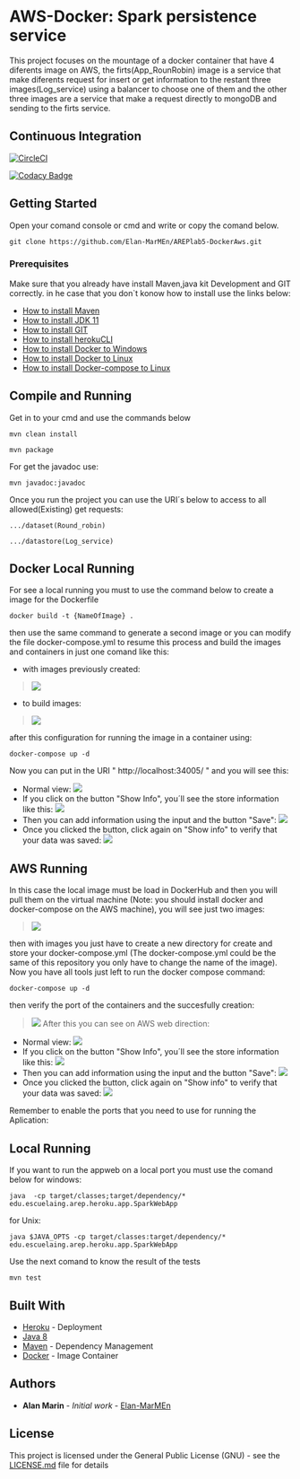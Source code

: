 # AWS-Docker: Spark persistence service

This project focuses on the mountage of a docker container that have 4 diferents image on AWS, the firts(App_RounRobin) image is a service that make diferents request for insert or get information to the restant three images(Log_service) using a balancer to choose one of them and the other three images are a service that make a request directly to mongoDB and sending to the firts service.

## Continuous Integration

[![CircleCI](https://circleci.com/gh/circleci/circleci-docs.svg?style=svg)](https://app.circleci.com/pipelines/github/Elan-MarMEn/AREPlab5-DockerAws)

[![Codacy Badge](https://app.codacy.com/project/badge/Grade/13b1c8c14c5f469ca46d1f3e492fb825)](https://www.codacy.com/gh/Elan-MarMEn/AREPlab5-DockerAws/dashboard?utm_source=github.com&amp;utm_medium=referral&amp;utm_content=Elan-MarMEn/AREPlab5-DockerAws&amp;utm_campaign=Badge_Grade)

## Getting Started

Open your comand console or cmd and write or copy the comand below.

```
git clone https://github.com/Elan-MarMEn/AREPlab5-DockerAws.git
```

### Prerequisites

Make sure that you already have install Maven,java kit Development and GIT correctly. in he case that you don`t konow how to install use the links below:

* [How to install Maven](https://www.youtube.com/watch?v=RfCWg5ay5B0)
* [How to install JDK 11](https://www.youtube.com/watch?v=IJ-PJbvJBGs)
* [How to install GIT](https://git-scm.com/book/en/v2/Getting-Started-Installing-Git)
* [How to install herokuCLI](https://co.video.search.yahoo.com/search/video?fr=mcafee&ei=UTF-8&p=how+to+install+heroku+cli&type=E211CO885G91370#id=1&vid=85b4e7e52251aea122733ac858dfb9bf&action=click)
* [How to install Docker to Windows](https://docs.docker.com/docker-for-windows/install/)
* [How to install Docker to Linux](https://docs.docker.com/engine/install/ubuntu/)
* [How to install Docker-compose to Linux](https://www.digitalocean.com/community/tutorials/how-to-install-and-use-docker-compose-on-ubuntu-20-04-es)

## Compile and Running
Get in to your cmd and use the commands below

```
mvn clean install

mvn package
```

For get the javadoc use:

```
mvn javadoc:javadoc
```

Once you run the project you can use the URI´s below to access to all allowed(Existing) get requests:

```
.../dataset(Round_robin)

.../datastore(Log_service)
``` 

## Docker Local Running

For see a local running you must to use the command below
to create a image for the Dockerfile

```
docker build -t {NameOfImage} .
```
then use the same command to generate a second image or you can modify the file docker-compose.yml 
to resume this process and build the images and containers in just one comand like this:

* with images previously created:
> ![](/img/local/build/image.png)

* to build images:
> ![](/img/local/build/build.png)

after this configuration for running the image in a container using:
```
docker-compose up -d
```
Now you can put in the URI " http://localhost:34005/ " and you will see this:
* Normal view:
![](/img/aws/normal.png)
* If you click on the button "Show Info", you´ll see the store information like this:
![](/img/aws/ingreso1.png)
* Then you can add information using the input and the button "Save":
![](/img/aws/ingreso2.png)
* Once you clicked the button, click again on "Show info" to verify that your data was saved:
![](/img/local/docker/data.png)

## AWS Running

In this case the local image must be load in DockerHub and then you will pull them on 
the virtual machine (Note: you should install docker and docker-compose on the AWS machine), you will see just two images:
> ![](/img/aws/imagesAWs.png)
 
then with images you just have to create a new directory for create and store your docker-compose.yml
(The docker-compose.yml could be the same of this repository you only have to change the name of the image). 
Now you have all tools just left to run the docker compose command:
```
docker-compose up -d
```
then verify the port of the containers and the succesfully creation:
> ![](/img/aws/awsContainers.png)
After this you can see on AWS web direction:
* Normal view:
![](/img/aws/awsnormal.png)
* If you click on the button "Show Info", you´ll see the store information like this:
![](/img/aws/awsFuncional.png)
* Then you can add information using the input and the button "Save":
![](/img/aws/awingreso.png)
* Once you clicked the button, click again on "Show info" to verify that your data was saved:
![](/img/aws/awsFuncaAlmacenado.png)

Remember to enable the ports that you need to use for running the Aplication:



## Local Running

If you want to run the appweb on a local port 
you must use the comand below for windows:
```
java  -cp target/classes;target/dependency/* edu.escuelaing.arep.heroku.app.SparkWebApp
```
for Unix:
```
java $JAVA_OPTS -cp target/classes:target/dependency/* edu.escuelaing.arep.heroku.app.SparkWebApp
```

Use the next comand to know the result of the tests

```
mvn test
```

## Built With

* [Heroku](https://dashboard.heroku.com/apps) - Deployment
* [Java 8](https://www.java.com/es/about/whatis_java.jsp) 
* [Maven](https://maven.apache.org/) - Dependency Management
* [Docker](https://www.docker.com/) - Image Container


## Authors

* **Alan Marin** - *Initial work* - [Elan-MarMEn](https://github.com/Elan-MarMEn)


## License

This project is licensed under the General Public License (GNU) - see the [LICENSE.md](LICENSE.md) file for details
